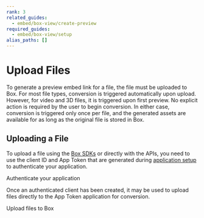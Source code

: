 ```yaml
---
rank: 3
related_guides:
  - embed/box-view/create-preview
required_guides:
  - embed/box-view/setup
alias_paths: []
---
```


# Upload Files

To generate a preview embed link for a file, the file must be uploaded to
Box. For most file types, conversion is triggered automatically upon upload.
However, for video and 3D files, it is triggered upon first preview. No explicit
action is required by the user to begin conversion. In either case, conversion
is triggered only once per file, and the generated assets are available for as
long as the original file is stored in Box.

## Uploading a File

To upload a file using the [Box SDKs](pages://sdks-and-tools) or directly with
the APIs, you need to use the client ID and App Token that are generated
during [application setup](guide://embed/box-view/setup) to authenticate your
application.

<CTA to='guide://authentication/app-token'>
  Authenticate your application
</CTA>

Once an authenticated client has been created, it may be used to upload files
directly to the App Token application for conversion.

<CTA to='guide://uploads/direct/file'>
  Upload files to Box
</CTA>
